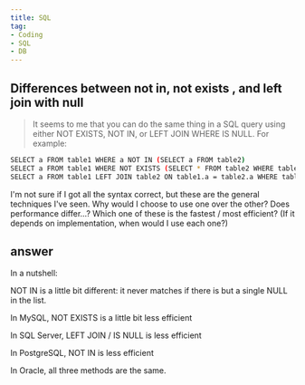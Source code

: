 ```yaml
---
title: SQL
tag:
- Coding
- SQL
- DB
---
```

## Differences between not in, not exists , and left join with null

> It seems to me that you can do the same thing in a SQL query using either NOT EXISTS, NOT IN, or LEFT JOIN WHERE IS NULL. For example:

```sh
SELECT a FROM table1 WHERE a NOT IN (SELECT a FROM table2)
SELECT a FROM table1 WHERE NOT EXISTS (SELECT * FROM table2 WHERE table1.a = table2.a)
SELECT a FROM table1 LEFT JOIN table2 ON table1.a = table2.a WHERE table1.a IS NULL
```

I'm not sure if I got all the syntax correct, but these are the general techniques I've seen. Why would I choose to use one over the other? Does performance differ...? Which one of these is the fastest / most efficient? (If it depends on implementation, when would I use each one?)

## answer

In a nutshell:

NOT IN is a little bit different: it never matches if there is but a single NULL in the list.

In MySQL, NOT EXISTS is a little bit less efficient

In SQL Server, LEFT JOIN / IS NULL is less efficient

In PostgreSQL, NOT IN is less efficient

In Oracle, all three methods are the same.
